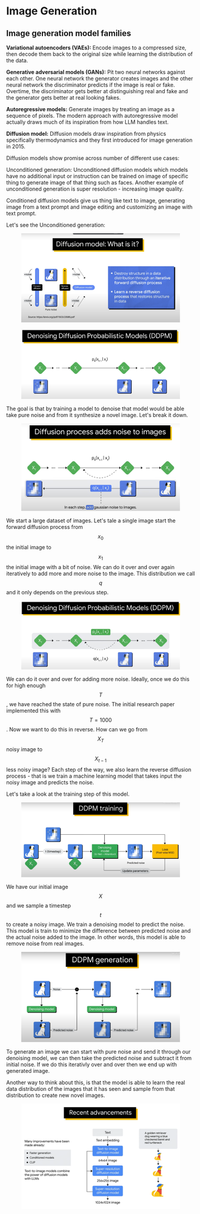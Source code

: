 # Image Generation

## Image generation model families

**Variational autoencoders (VAEs):** Encode images to a compressed size, then decode them back to the original size while learning the distribution of the data.

**Generative adversarial models (GANs):** Pit two neural networks against each other. One neural network the generator creates images and the other neural network the discriminator predicts if the image is real or fake. Overtime, the discriminator gets better at distinguishing real and fake and the generator gets better at real looking fakes.

**Autoregressive models:** Generate images by treating an image as a sequence of pixels. The modern approach with autoregressive model actually draws much of its inspiration from how LLM handles text.

**Diffusion model:** Diffusion models draw inspiration from physics specifically thermodynamics and they first introduced for image generation in 2015.

Diffusion models show promise across number of different use cases:

Unconditioned generation:  Unconditioned diffusion models which models have no additional input or instruction can be trained on image of specific thing to generate image of that thing such as faces. Another example of unconditioned generation is super resolution - increasing image quality.

Conditioned diffusion models give us thing like text to image, generating image from a text prompt and image editing and customizing an image with text prompt.

Let's see the Unconditioned generation:

<figure><img src=".gitbook/assets/image (1) (1) (1).png" alt=""><figcaption></figcaption></figure>

<figure><img src=".gitbook/assets/image (2) (1) (1).png" alt=""><figcaption></figcaption></figure>

The goal is that by training a model to denoise that model would be able take pure noise and from it synthesize a novel image. Let's break it down.

<figure><img src=".gitbook/assets/image (3) (1) (1).png" alt=""><figcaption></figcaption></figure>

We start a large dataset of images. Let's tale a single image start the forward diffusion process from $$x_0$$ the initial image to $$x_1$$the initial image with a bit of noise. We can do it over and over again iteratively to add more and more noise to the image. This distribution we call $$q$$ and it only depends on the previous step.&#x20;

<figure><img src=".gitbook/assets/image (4) (1) (1).png" alt=""><figcaption></figcaption></figure>

We can do it over and over for adding more noise. Ideally, once we do this for high enough $$T$$, we have reached the state of pure noise. The initial research paper implemented this with $$T=1000$$. Now we want to do this in reverse. How can we go from $$X_T$$ noisy image to $$X_{t-1}$$ less noisy image? Each step of the way, we also learn the reverse diffusion process - that is we train a machine learning model that takes input the noisy image and predicts the noise.

Let's take a look at the training step of this model.

<figure><img src=".gitbook/assets/image (5) (1) (1).png" alt=""><figcaption></figcaption></figure>

We have our initial image $$X$$and we sample a timestep $$t$$ to create a noisy image. We train a denoising model to predict the noise. This model is train to minimize the difference between predicted noise and the actual noise added to the image. In other words, this model is able to remove noise from real images.

<figure><img src=".gitbook/assets/image (6) (1) (1).png" alt=""><figcaption></figcaption></figure>

To generate an image we can start with pure noise and send it through our denoising model, we can then take the predicted noise and subtract it from initial noise. If we do this iterativly over and over then we end up with generated image.

Another way to think about this, is that the model is able to learn the real data distribution of the images that it has seen and sample from that distribution to create new novel images. &#x20;

<figure><img src=".gitbook/assets/image (7) (1) (1).png" alt=""><figcaption></figcaption></figure>

